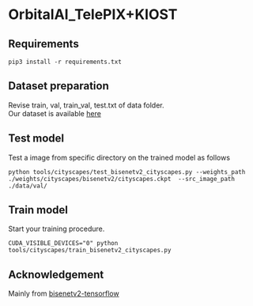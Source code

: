 # OrbitalAI_TelePIX+KIOST

## Requirements
```
pip3 install -r requirements.txt
```

## Dataset preparation
Revise train, val, train_val, test.txt of data folder.  
Our dataset is available [here](https://drive.google.com/drive/folders/1Xyh_aJZCDGTDpfz0nXOO0BLJGtuwUenX?usp=drive_link)

## Test model
Test a image from specific directory on the trained model as follows
```
python tools/cityscapes/test_bisenetv2_cityscapes.py --weights_path ./weights/cityscapes/bisenetv2/cityscapes.ckpt  --src_image_path ./data/val/
```

## Train model
Start your training procedure.
```
CUDA_VISIBLE_DEVICES="0" python tools/cityscapes/train_bisenetv2_cityscapes.py
```

## Acknowledgement
Mainly from [bisenetv2-tensorflow](https://github.com/MaybeShewill-CV/bisenetv2-tensorflow) 
